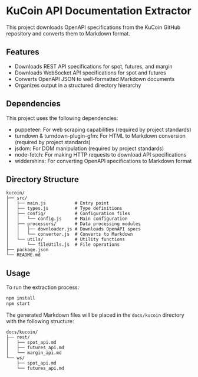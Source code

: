 # KuCoin API Documentation Extractor

This project downloads OpenAPI specifications from the KuCoin GitHub repository and converts them to Markdown format.

## Features

- Downloads REST API specifications for spot, futures, and margin
- Downloads WebSocket API specifications for spot and futures
- Converts OpenAPI JSON to well-formatted Markdown documents
- Organizes output in a structured directory hierarchy

## Dependencies

This project uses the following dependencies:

- puppeteer: For web scraping capabilities (required by project standards)
- turndown & turndown-plugin-gfm: For HTML to Markdown conversion (required by project standards)
- jsdom: For DOM manipulation (required by project standards)
- node-fetch: For making HTTP requests to download API specifications
- widdershins: For converting OpenAPI specifications to Markdown format

## Directory Structure

```
kucoin/
├── src/
│   ├── main.js           # Entry point
│   ├── types.js          # Type definitions
│   ├── config/           # Configuration files
│   │   └── config.js     # Main configuration
│   ├── processors/       # Data processing modules
│   │   ├── downloader.js # Downloads OpenAPI specs
│   │   └── converter.js  # Converts to Markdown
│   └── utils/            # Utility functions
│       └── fileUtils.js  # File operations
├── package.json
└── README.md
```

## Usage

To run the extraction process:

```bash
npm install
npm start
```

The generated Markdown files will be placed in the `docs/kucoin` directory with the following structure:

```
docs/kucoin/
├── rest/
│   ├── spot_api.md
│   ├── futures_api.md
│   └── margin_api.md
└── ws/
    ├── spot_api.md
    └── futures_api.md
```
